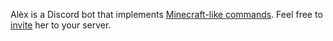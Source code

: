 Alèx is a Discord bot that implements [Minecraft-like commands](https://minecraft.fandom.com/wiki/Commands#List_and_summary_of_commands). Feel free to [invite](https://discord.com/api/oauth2/authorize?client_id=980269485569241158&permissions=8&scope=bot%20applications.commands) her to your server.